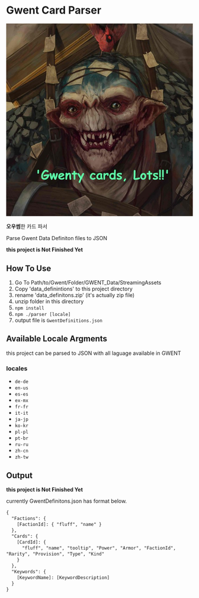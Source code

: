# Gwent Card Parser

![gwenty-cards](./gwentyCards.jpg)

**오우썸**한 카드 파서

Parse Gwent Data Definiton files to JSON

**this project is Not Finished Yet**

## How To Use

1. Go To Path/to/Gwent/Folder/GWENT_Data/StreamingAssets
2. Copy 'data_definintions' to this project directory
3. rename 'data_definitons.zip' (it's actually zip file)
4. unzip folder in this directory
5. `npm install`
6. `npm ./parser [locale]`
7. output file is `GwentDefinitions.json`

## Available Locale Argments

this project can be parsed to JSON with all laguage available in GWENT

### locales

- `de-de`
- `en-us`
- `es-es`
- `ex-mx`
- `fr-fr`
- `it-it`
- `ja-jp`
- `ko-kr`
- `pl-pl`
- `pt-br`
- `ru-ru`
- `zh-cn`
- `zh-tw`

## Output

**this project is Not Finished Yet**

currently GwentDefinitons.json has format below.

```
{
  "Factions": {
    [FactionId]: { "fluff", "name" }
  },
  "Cards": {
    [CardId]: {
      "fluff", "name", "tooltip", "Power", "Armor", "FactionId", "Rarity", "Provision", "Type", "Kind"
    }
  },
  "Keywords": {
    [KeywordName]: [KeywordDescription]
  }
}
```
